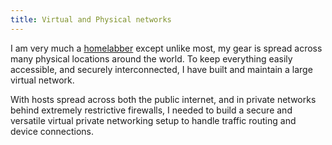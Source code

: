 ```yaml
---
title: Virtual and Physical networks
---
```


I am very much a [homelabber](https://www.reddit.com/r/homelab/) except unlike most, my gear is spread across many physical locations around the world. To keep everything easily accessible, and securely interconnected, I have built and maintain a large virtual network.

With hosts spread across both the public internet, and in private networks behind extremely restrictive firewalls, I needed to build a secure and versatile virtual private networking setup to handle traffic routing and device connections.